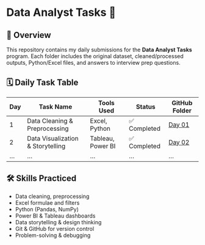 # Data Analyst Tasks 🧠

## 📌 Overview
This repository contains my daily submissions for the **Data Analyst Tasks** program. Each folder includes the original dataset, cleaned/processed outputs, Python/Excel files, and answers to interview prep questions.

## 🗓️ Daily Task Table

| Day | Task Name                    | Tools Used                      | Status       | GitHub Folder                                 |
|-----|------------------------------|----------------------------------|--------------|-----------------------------------------------|
| 1   | Data Cleaning & Preprocessing | Excel, Python                    | ✅ Completed | [Day 01](./Day_01_Data_Cleaning)              |
| 2   | Data Visualization & Storytelling | Tableau, Power BI | ✅ Completed | [Day 02](./Day_02_Data_Visualization)         |
| …   | …                            | …                                | …            | …                                             |

## 🛠️ Skills Practiced
- Data cleaning, preprocessing
- Excel formulae and filters
- Python (Pandas, NumPy)
- Power BI & Tableau dashboards
- Data storytelling & design thinking
- Git & GitHub for version control
- Problem-solving & debugging
